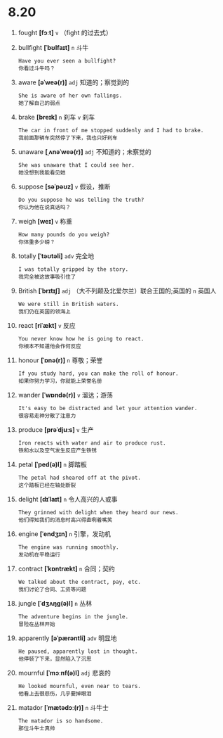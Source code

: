 # 8.20

1. fought **[fɔːt]** `v` （fight 的过去式）

2. bullfight **[ˈbʊlfaɪt]** `n` 斗牛

   ```
   Have you ever seen a bullfight?
   你看过斗牛吗？
   ```

3. aware **[əˈweə(r)]** `adj` 知道的；察觉到的

   ```
   She is aware of her own fallings.
   她了解自己的弱点
   ```

4. brake **[breɪk]** `n` 刹车 `v` 刹车

   ```
   The car in front of me stopped suddenly and I had to brake.
   我前面那辆车突然停了下来，我也只好刹车
   ```

5. unaware **[ˌʌnəˈweə(r)]** `adj` 不知道的；未察觉的

   ```
   She was unaware that I could see her.
   她没想到我能看见她
   ```

6. suppose **[səˈpəʊz]** `v` 假设，推断

   ```
   Do you suppose he was telling the truth?
   你认为他在说真话吗？
   ```

7. weigh **[weɪ]** `v` 称重

   ```
   How many pounds do you weigh?
   你体重多少磅？
   ```

8. totally **[ˈtəʊtəli]** `adv` 完全地

   ```
   I was totally gripped by the story.
   我完全被这故事吸引住了
   ```

9. British **[ˈbrɪtɪʃ]** `adj` （大不列颠及北爱尔兰）联合王国的;英国的 `n` 英国人

   ```
   We were still in British waters.
   我们仍在英国的领海上
   ```

10. react **[riˈækt]** `v` 反应

    ```
    You never know how he is going to react.
    你根本不知道他会作何反应
    ```

11. honour **[ˈɒnə(r)]** `n` 尊敬；荣誉

    ```
    If you study hard, you can make the roll of honour.
    如果你努力学习，你就能上荣誉名册
    ```

12. wander **[ˈwɒndə(r)]** `v` 溜达；游荡

    ```
    It's easy to be distracted and let your attention wander.
    很容易走神分散了注意力
    ```

13. produce **[prəˈdjuːs]** `v` 生产

    ```
    Iron reacts with water and air to produce rust.
    铁和水以及空气发生反应产生铁锈
    ```

14. petal **[ˈped(ə)l]** `n` 脚踏板

    ```
    The petal had sheared off at the pivot.
    这个踏板已经在轴处断裂
    ```

15. delight **[dɪˈlaɪt]** `n` 令人高兴的人或事

    ```
    They grinned with delight when they heard our news.
    他们得知我们的消息时高兴得直咧着嘴笑
    ```

16. engine **[ˈendʒɪn]** `n` 引擎，发动机

    ```
    The engine was running smoothly.
    发动机在平稳运行
    ```

17. contract **[ˈkɒntrækt]** `n` 合同；契约

    ```
    We talked about the contract, pay, etc.
    我们讨论了合同、工资等问题
    ```

18. jungle **[ˈdʒʌŋɡ(ə)l]** `n` 丛林

    ```
    The adventure begins in the jungle.
    冒险在丛林开始
    ```

19. apparently **[əˈpærəntli]** `adv` 明显地

    ```
    He paused, apparently lost in thought.
    他停顿了下来，显然陷入了沉思
    ```

20. mournful **[ˈmɔːnf(ə)l]** `adj` 悲哀的

    ```
    He looked mournful, even near to tears.
    他看上去很悲伤，几乎要掉眼泪
    ```

21. matador **[ˈmætədɔː(r)]** `n` 斗牛士
    ```
    The matador is so handsome.
    那位斗牛士真帅
    ```
